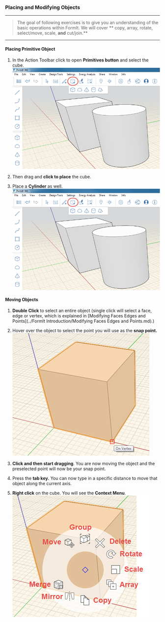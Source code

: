 ### Placing and Modifying Objects
---
> The goal of following exercises is to give you an understanding of the basic operations within FormIt. We will cover ** copy, array, rotate, select/move, scale, **and** cut/join.** 

---
#### Placing Primitive Object
1. In the Action Toolbar click to open **Primitives button** and select the cube. ![](./images/placing-object.png)

2. Then drag and **click to place** the cube.

3. Place a **Cylinder** as well.
![](./images/placing-objects-cube.png)


#### Moving Objects

1. **Double Click** to select an entire object (single click will select a face, edge or vertex, which is explained in [Modifying Faces Edges and Points](../FormIt Introduction/Modifying Faces Edges and Points.md).)

2. Hover over the object to select the point you will use as the **snap point.** ![](./images/moving-object.png)

3. **Click and then start dragging**. You are now moving the object and the preselected point will now be your snap point.

4. Press the **tab key.** You can now type in a specific distance to move that object along the current axis.

5. **Right click** on the cube. You will see the **Context Menu**. ![](./images/77a49149-cc7d-4e90-97eb-576c27cef7f4.png)


